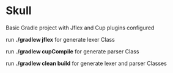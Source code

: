 # Skull
Basic Gradle project with Jflex and Cup plugins configured

run **./gradlew jflex**  for generate lexer Class

run **./gradlew cupCompile**  for generate parser Class

run **./gradlew clean build**  for generate lexer and parser Classes


